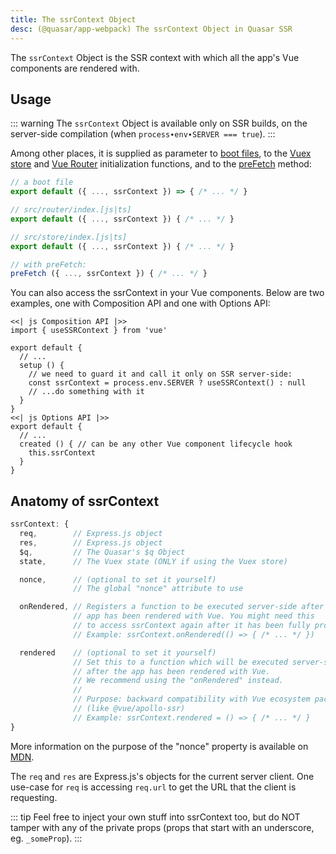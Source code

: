 ```yaml
---
title: The ssrContext Object
desc: (@quasar/app-webpack) The ssrContext Object in Quasar SSR
---
```


The `ssrContext` Object is the SSR context with which all the app's Vue components are rendered with.

## Usage

::: warning
The `ssrContext` Object is available only on SSR builds, on the server-side compilation (when `process∙env∙SERVER === true`).
:::

Among other places, it is supplied as parameter to [boot files](/quasar-cli-webpack/boot-files), to the [Vuex store](/quasar-cli-webpack/state-management-pinia-vuex) and [Vue Router](/quasar-cli-webpack/routing) initialization functions, and to the [preFetch](/quasar-cli-webpack/prefetch-feature) method:

```js
// a boot file
export default ({ ..., ssrContext }) => { /* ... */ }

// src/router/index.[js|ts]
export default ({ ..., ssrContext }) { /* ... */ }

// src/store/index.[js|ts]
export default ({ ..., ssrContext }) { /* ... */ }

// with preFetch:
preFetch ({ ..., ssrContext }) { /* ... */ }
```

You can also access the ssrContext in your Vue components. Below are two examples, one with Composition API and one with Options API:

```tabs
<<| js Composition API |>>
import { useSSRContext } from 'vue'

export default {
  // ...
  setup () {
    // we need to guard it and call it only on SSR server-side:
    const ssrContext = process.env.SERVER ? useSSRContext() : null
    // ...do something with it
  }
}
<<| js Options API |>>
export default {
  // ...
  created () { // can be any other Vue component lifecycle hook
    this.ssrContext
  }
}
```

## Anatomy of ssrContext

```js
ssrContext: {
  req,        // Express.js object
  res,        // Express.js object
  $q,         // The Quasar's $q Object
  state,      // The Vuex state (ONLY if using the Vuex store)

  nonce,      // (optional to set it yourself)
              // The global "nonce" attribute to use

  onRendered, // Registers a function to be executed server-side after
              // app has been rendered with Vue. You might need this
              // to access ssrContext again after it has been fully processed.
              // Example: ssrContext.onRendered(() => { /* ... */ })

  rendered    // (optional to set it yourself)
              // Set this to a function which will be executed server-side
              // after the app has been rendered with Vue.
              // We recommend using the "onRendered" instead.
              //
              // Purpose: backward compatibility with Vue ecosystem packages
              // (like @vue/apollo-ssr)
              // Example: ssrContext.rendered = () => { /* ... */ }
}
```

More information on the purpose of the "nonce" property is available on [MDN](https://developer.mozilla.org/en-US/docs/Web/HTML/Global_attributes/nonce).

The `req` and `res` are Express.js's objects for the current server client. One use-case for `req` is accessing `req.url` to get the URL that the client is requesting.

::: tip
Feel free to inject your own stuff into ssrContext too, but do NOT tamper with any of the private props (props that start with an underscore, eg. `_someProp`).
:::
